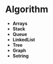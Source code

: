 # Algorithm
+ **Arrays**
+ **Stack**
+ **Queue**
+ **LinkedList**
+ **Tree**
+ **Graph**
+ **Sotring**
